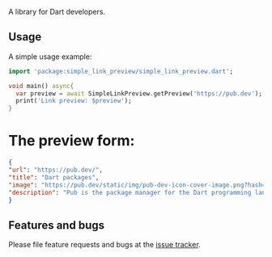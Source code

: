 A library for Dart developers.

## Usage

A simple usage example:

```dart
import 'package:simple_link_preview/simple_link_preview.dart';

void main() async{
  var preview = await SimpleLinkPreview.getPreview('https://pub.dev');
  print('Link preview: $preview');
}
```

# The preview form:

```json
{
"url": "https://pub.dev/",
"title": "Dart packages",
"image": "https://pub.dev/static/img/pub-dev-icon-cover-image.png?hash=vg86r2r3mbs62hiv4ldop0ife5um2g5g",
"description": "Pub is the package manager for the Dart programming language, containing reusable libraries & packages for Flutter, AngularDart, and general Dart programs."
}
```


## Features and bugs

Please file feature requests and bugs at the [issue tracker][tracker].

[tracker]: http://example.com/issues/replaceme
